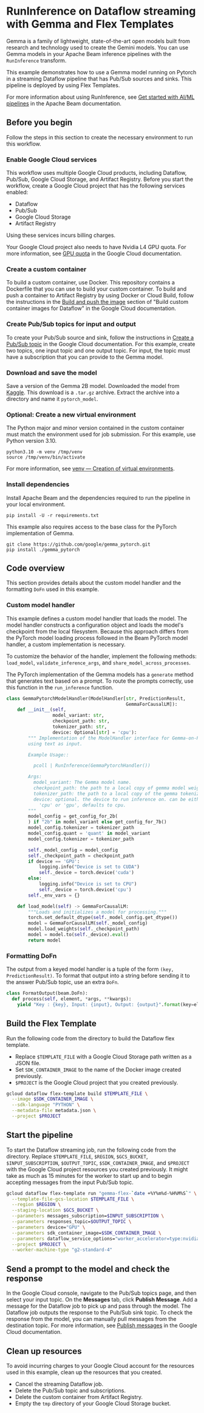 # RunInference on Dataflow streaming with Gemma and Flex Templates

Gemma is a family of lightweight, state-of-the-art open models built from research and technology used to create the Gemini models.
You can use Gemma models in your Apache Beam inference pipelines with the `RunInference` transform.

This example demonstrates how to use a Gemma model running on Pytorch in a streaming Dataflow pipeline that has Pub/Sub sources and sinks. This pipeline
is deployed by using Flex Templates.

For more information about using RunInference, see [Get started with AI/ML pipelines](https://beam.apache.org/documentation/ml/overview/) in the Apache Beam documentation.

## Before you begin

Follow the steps in this section to create the necessary environment to run this workflow.

### Enable Google Cloud services

This workflow uses multiple Google Cloud products, including Dataflow, Pub/Sub, Google Cloud Storage, and Artifact Registry. Before you start the workflow, create a Google Cloud project that has the following services enabled:

* Dataflow
* Pub/Sub
* Google Cloud Storage
* Artifact Registry

Using these services incurs billing charges.

Your Google Cloud project also needs to have Nvidia L4 GPU quota. For more information, see [GPU quota](https://cloud.google.com/compute/resource-usage#gpu_quota) in the Google Cloud documentation.

### Create a custom container

To build a custom container, use Docker. This repository contains a Dockerfile that you can use to build your custom container. To build and push a container to Artifact Registry by using Docker or Cloud Build, follow the instructions in the [Build and push the image](https://cloud.google.com/dataflow/docs/guides/build-container-image#build_and_push_the_image) section of "Build custom container images for Dataflow" in the Google Cloud documentation.

### Create Pub/Sub topics for input and output

To create your Pub/Sub source and sink, follow the instructions in [Create a Pub/Sub topic](https://cloud.google.com/pubsub/docs/create-topic#pubsub_create_topic-Console) in the Google Cloud documentation. For this example, create two topics, one input topic and one output topic. For input, the topic must have a subscription that you can provide to the Gemma model. 

### Download and save the model

Save a version of the Gemma 2B model. Downloaded the model from [Kaggle](https://www.kaggle.com/models/google/gemma/pyTorch/1.1-2b-it). This download is a `.tar.gz` archive. Extract the archive into a directory and name it `pytorch_model`. 

### Optional: Create a new virtual environment

The Python major and minor version contained in the custom container must match the environment used for job submission. For this example, use Python version 3.10.

```
python3.10 -m venv /tmp/venv
source /tmp/venv/bin/activate
```

For more information, see [venv — Creation of virtual environments](https://docs.python.org/3/library/venv.html).

### Install dependencies

Install Apache Beam and the dependencies required to run the pipeline in your local environment. 

```
pip install -U -r requirements.txt
```

This example also requires access to the base class for the PyTorch implementation of Gemma.
```
git clone https://github.com/google/gemma_pytorch.git
pip install ./gemma_pytorch
```

## Code overview

This section provides details about the custom model handler and the formatting `DoFn` used in this example.

### Custom model handler
This example defines a custom model handler that loads the model. The model handler constructs a configuration object and loads the model's checkpoint from the local filesystem.
Because this approach differs from the PyTorch model loading process followed in the Beam PyTorch model handler, a custom implementation is necessary. 

To customize the behavior of the handler, implement the following methods: `load_model`, `validate_inference_args`, and `share_model_across_processes`.

The PyTorch implementation of the Gemma models has a `generate` method
that generates text based on a prompt. To route the prompts correctly, use this function in the `run_inference` function.

```py
class GemmaPytorchModelHandler(ModelHandler[str, PredictionResult,
                                            GemmaForCausalLM]):
    def __init__(self,
                 model_variant: str,
                 checkpoint_path: str,
                 tokenizer_path: str,
                 device: Optional[str] = 'cpu'):
        """ Implementation of the ModelHandler interface for Gemma-on-Pytorch
        using text as input.

        Example Usage::

          pcoll | RunInference(GemmaPytorchHandler())

        Args:
          model_variant: The Gemma model name.
          checkpoint_path: the path to a local copy of gemma model weights.
          tokenizer_path: the path to a local copy of the gemma tokenizer
          device: optional. the device to run inference on. can be either
            'cpu' or 'gpu', defaults to cpu. 
        """
        model_config = get_config_for_2b(
        ) if "2b" in model_variant else get_config_for_7b()
        model_config.tokenizer = tokenizer_path
        model_config.quant = 'quant' in model_variant
        model_config.tokenizer = tokenizer_path

        self._model_config = model_config
        self._checkpoint_path = checkpoint_path
        if device == 'GPU':
            logging.info("Device is set to CUDA")
            self._device = torch.device('cuda')
        else:
            logging.info("Device is set to CPU")
            self._device = torch.device('cpu')
        self._env_vars = {}

    def load_model(self) -> GemmaForCausalLM:
        """Loads and initializes a model for processing."""
        torch.set_default_dtype(self._model_config.get_dtype())
        model = GemmaForCausalLM(self._model_config)
        model.load_weights(self._checkpoint_path)
        model = model.to(self._device).eval()
        return model
```

### Formatting DoFn

The output from a keyed model handler is a tuple of the form `(key, PredictionResult)`. To format that output into a string before sending it to the answer Pub/Sub topic, use an extra `DoFn`.

```py
class FormatOutput(beam.DoFn):
  def process(self, element, *args, **kwargs):
    yield "Key : {key}, Input: {input}, Output: {output}".format(key=element[0], input=element[1].example, output=element[1].inference)
```

## Build the Flex Template
Run the following code from the directory to build the Dataflow flex template.

- Replace `$TEMPLATE_FILE` with a Google Cloud Storage path written as a JSON file.
- Set `SDK_CONTAINER_IMAGE` to the name of the Docker image created previously.
- `$PROJECT` is the Google Cloud project that you created previously. 

```sh
gcloud dataflow flex-template build $TEMPLATE_FILE \
  --image $SDK_CONTAINER_IMAGE \
  --sdk-language "PYTHON" \
  --metadata-file metadata.json \
  --project $PROJECT
```

## Start the pipeline
To start the Dataflow streaming job, run the following code from the directory. Replace `$TEMPLATE_FILE`, `$REGION`, `$GCS_BUCKET`, `$INPUT_SUBSCRIPTION`, `$OUTPUT_TOPIC`, `$SDK_CONTAINER_IMAGE`, and `$PROJECT` with the Google Cloud project resources you created previously. It might take as much as 15 minutes for the worker to start up and to begin accepting messages from the input Pub/Sub topic. 

```sh
gcloud dataflow flex-template run "gemma-flex-`date +%Y%m%d-%H%M%S`" \
  --template-file-gcs-location $TEMPLATE_FILE \
  --region $REGION \
  --staging-location $GCS_BUCKET \
  --parameters messages_subscription=$INPUT_SUBSCRIPTION \
  --parameters responses_topic=$OUTPUT_TOPIC \
  --parameters device="GPU" \
  --parameters sdk_container_image=$SDK_CONTAINER_IMAGE \
  --parameters dataflow_service_options="worker_accelerator=type:nvidia-l4;count:1;install-nvidia-driver:5xx" \
  --project $PROJECT \
  --worker-machine-type "g2-standard-4"
```

## Send a prompt to the model and check the response

In the Google Cloud console, navigate to the Pub/Sub topics page, and then select your input topic. On the **Messages** tab, click **Publish Message**. Add a message for the Dataflow job to pick up and pass through the model. The Dataflow job outputs the response to the Pub/Sub sink topic. To check the response from the model, you can manually pull messages from the destination topic. For more information, see [Publish messages](https://cloud.google.com/pubsub/docs/publisher#publish-messages) in the Google Cloud documentation.

## Clean up resources

To avoid incurring charges to your Google Cloud account for the resources used in this example, clean up the resources that you created.


*   Cancel the streaming Dataflow job.
*   Delete the Pub/Sub topic and subscriptions.
*   Delete the custom container from Artifact Registry.
*   Empty the `tmp` directory of your Google Cloud Storage bucket.